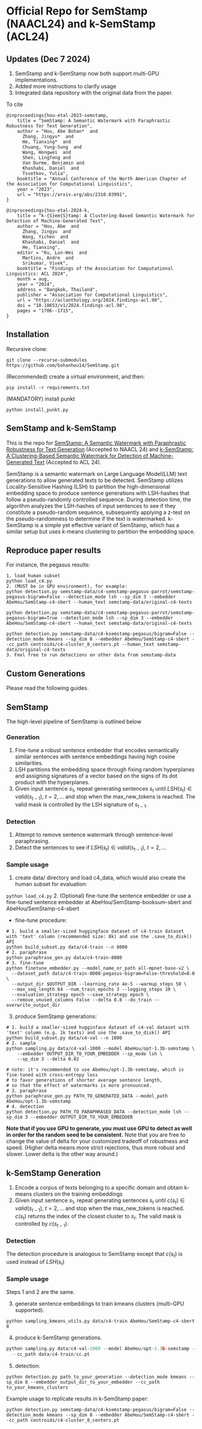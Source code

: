 # Official Repo for SemStamp (NAACL24) and k-SemStamp (ACL24)

## Updates (Dec 7 2024)
1. SemStamp and k-SemStamp now both support multi-GPU implementations.
2. Added more instructions to clarify usage
3. Integrated data repository with the original data from the paper.

To cite
```
@inproceedings{hou-etal-2023-semstamp,
    title = "SemStamp: A Semantic Watermark with Paraphrastic Robustness for Text Generation",
    author = "Hou, Abe Bohan*  and
      Zhang, Jingyu*  and
      He, Tianxing*  and
      Chuang, Yung-Sung  and
      Wang, Hongwei  and
      Shen, Lingfeng and
      Van Durme, Benjamin and
      Khashabi, Daniel  and
      Tsvetkov, Yulia",
    booktitle = "Annual Conference of the North American Chapter of the Association for Computational Linguistics",
    year = "2023",
    url = "https://arxiv.org/abs/2310.03991",
}

@inproceedings{hou-etal-2024-k,
    title = "k-{S}em{S}tamp: A Clustering-Based Semantic Watermark for Detection of Machine-Generated Text",
    author = "Hou, Abe  and
      Zhang, Jingyu  and
      Wang, Yichen  and
      Khashabi, Daniel  and
      He, Tianxing",
    editor = "Ku, Lun-Wei  and
      Martins, Andre  and
      Srikumar, Vivek",
    booktitle = "Findings of the Association for Computational Linguistics: ACL 2024",
    month = aug,
    year = "2024",
    address = "Bangkok, Thailand",
    publisher = "Association for Computational Linguistics",
    url = "https://aclanthology.org/2024.findings-acl.98",
    doi = "10.18653/v1/2024.findings-acl.98",
    pages = "1706--1715",
}

```

## Installation
Recursive clone:
```
git clone --recurse-submodules https://github.com/bohanhou14/SemStamp.git
```
(Recommended) create a virtual environment, and then:
```
pip install -r requirements.txt
```

(MANDATORY) install punkt
```
python install_punkt.py
```


## SemStamp and k-SemStamp

This is the repo for [SemStamp: A Semantic Watermark with Paraphrastic Robustness for Text Generation](https://arxiv.org/abs/2310.03991) (Accepted to NAACL 24) and [k-SemStamp: A Clustering-Based Semantic Watermark for Detection of Machine-Generated Text](https://arxiv.org/abs/2402.11399) (Accepted to ACL 24).

SemStamp is a semantic watermark on Large Language Model(LLM) text generations to allow generated texts to be detected. SemStamp utilizes Locality-Sensitive Hashing (LSH) to partition the high-dimensional embedding space to produce sentence generations with LSH-hashes that follow a pseudo-randomly controlled sequence. During detection time, the algorithm analyzes the LSH-hashes of input sentences to see if they constitute a pseudo-random sequence, subsequently applying a z-test on the pseudo-randomness to determine if the text is watermarked. k-SemStamp is a simple yet effective variant of SemStamp, which has a similar setup but uses k-means clustering to partition the embedding space.

## Reproduce paper results
For instance, the pegasus results:
```
1. load human subset
python load_c4.py
2. (MUST be in GPU environment), for example:
python detection.py semstamp-data/c4-semstamp-pegasus-parrot/semstamp-pegasus-bigram=False --detection_mode lsh --sp_dim 3 --embedder AbeHou/SemStamp-c4-sbert --human_text semstamp-data/original-c4-texts 

python detection.py semstamp-data/c4-semstamp-pegasus-parrot/semstamp-pegasus-bigram=True --detection_mode lsh --sp_dim 3 --embedder AbeHou/SemStamp-c4-sbert --human_text semstamp-data/original-c4-texts 

python detection.py semstamp-data/c4-ksemstamp-pegasus/bigram=False --detection_mode kmeans --sp_dim 8 --embedder AbeHou/SemStamp-c4-sbert --cc_path centroids/c4-cluster_8_centers.pt --human_text semstamp-data/original-c4-texts
3. Feel free to run detections on other data from semstamp-data
```

## Custom Generations
Please read the following guides.

## SemStamp 
The high-level pipeline of SemStamp is outlined below
### Generation
1. Fine-tune a robust sentence embedder that encodes semantically similar sentences with sentence embeddings having high cosine similarities.
2. LSH partitions the embedding space through fixing random hyperplanes and assigning signatures of a vector based on the signs of its dot product with the hyperplanes.
3. Given input sentence $s_1$, repeat generating sentences $s_t$ until $LSH(s_t) \in valid(s_{t-1})$, $t=2,...$ and stop when the max_new_tokens is reached. The valid mask is controlled by the LSH signature of $s_{t-1}$.
### Detection
1. Attempt to remove sentence watermark through sentence-level paraphrasing.
2. Detect the sentences to see if $LSH(s_t) \in valid(s_{t-1})$, $t=2,...$
### Sample usage
1. create data/ directory and load c4_data, which would also create the human subset for evaluation: 

```python load_c4.py```
2. (Optional) fine-tune the sentence embedder or use a fine-tuned sentence embedder at AbeHou/SemStamp-booksum-sbert and AbeHou/SemStamp-c4-sbert
- fine-tune procedure: 
```
# 1. build a smaller-sized huggingface dataset of c4-train dataset with 'text' column (recommended size: 8k) and use the .save_to_disk() API
python build_subset.py data/c4-train --n 8000
# 2. paraphrase
python paraphrase_gen.py data/c4-train-8000
# 3. fine-tune
python finetune_embedder.py --model_name_or_path all-mpnet-base-v2 \
  --dataset_path data/c4-train-8000-pegasus-bigram=False-threshold=0.0 \
  --output_dir $OUTPUT_DIR --learning_rate 4e-5 --warmup_steps 50 \
  --max_seq_length 64 --num_train_epochs 3 --logging_steps 10 \
  --evaluation_strategy epoch --save_strategy epoch \
  --remove_unused_columns False --delta 0.8 --do_train --overwrite_output_dir
```

3. produce SemStamp generations:
```
# 1. build a smaller-sized hugginface dataset of c4-val dataset with 'text' column (e.g. 1k texts) and use the .save_to_disk() API
python build_subset.py data/c4-val --n 1000
# 2. sample
python sampling.py data/c4-val-1000 --model AbeHou/opt-1.3b-semstamp \
    --embedder OUTPUT_DIR_TO_YOUR_EMBEDDER --sp_mode lsh \
    --sp_dim 3 --delta 0.02

# note: it's recommended to use AbeHou/opt-1.3b-semstamp, which is fine-tuned with cross-entropy loss 
# to favor generations of shorter average sentence length, 
# so that the effect of watermarks is more pronounced.
# 3. paraphrase
python paraphrase_gen.py PATH_TO_GENERATED_DATA --model_path AbeHou/opt-1.3b-semstamp
# 4. detection
python detection.py PATH_TO_PARAPHRASED_DATA --detection_mode lsh --sp_dim 3 --embedder OUTPUT_DIR_TO_YOUR_EMBEDDER
```
**Note that if you use GPU to generate, you must use GPU to detect as well in order for the random seed to be consistent.**
Note that you are free to change the value of delta for your customized tradeoff of robustness and speed. (Higher delta means more strict rejections, thus more robust and slower. Lower delta is the other way around.)

## k-SemStamp Generation
1. Encode a corpus of texts belonging to a specific domain and obtain k-means clusters on the training embeddings
2. Given input sentence $s_1$, repeat generating sentences $s_t$ until $c(s_t) \in valid(s_{t-1})$, $t=2,...$ and stop when the max_new_tokens is reached. $c(s_t)$ returns the index of the closest cluster to $s_{t}$. The valid mask is controlled by $c(s_{t-1})$.
### Detection
The detection procedure is analogous to SemStamp except that $c(s_t)$ is used instead of $LSH(s_t)$
### Sample usage
Steps 1 and 2 are the same.

3. generate sentence embeddings to train kmeans clusters (multi-GPU supported).
  ```
  python sampling_kmeans_utils.py data/c4-train AbeHou/SemStamp-c4-sbert 8
  ```

4. produce k-SemStamp generations. 
  ```python build_subset.py data/c4-val --n 1000 
  python sampling.py data/c4-val-1000 --model AbeHou/opt-1.3b-semstamp --embedder AbeHou/SemStamp-c4-sbert --sp_mode kmeans --sp_dim 8 --delta 0.02 \
    --cc_path data/c4-train/cc.pt
  ```

5. detection:
  ```
  python detection.py path_to_your_generation --detection_mode kmeans --sp_dim 8 --embedder output_dir_to_your_embedder --cc_path to_your_kmeans_clusters
  ```
  Example usage to replicate results in k-SemStamp paper:
  ```
  python detection.py semstamp-data/c4-ksemstamp-pegasus/bigram=False --detection_mode kmeans --sp_dim 8 --embedder AbeHou/SemStamp-c4-sbert --cc_path centroids/c4-cluster_8_centers.pt
  ```
    





